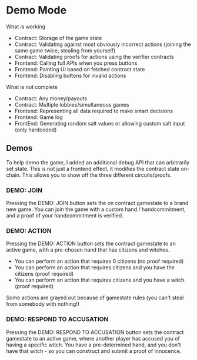 # Demo Mode 

What is working
* Contract: Storage of the game state
* Contract: Validating against most obviously incorrect actions (joining the same game twice, stealing from yourself)
* Contract: Validating proofs for actions using the verifier contracts
* Frontend: Calling full APIs when you press buttons
* Frontend: Painting UI based on fetched contract state 
* Frontend: Disabling buttons for invalid actions

What is not complete
* Contract: Any money/payouts
* Contract: Multiple lobbies/simultaneous games
* Frontend: Representing all data required to make smart decisions
* Frontend: Game log
* FrontEnd: Generating random salt values or allowing custom salt input (only hardcoded)

## Demos

To help demo the game, I added an additional debug API that can arbitrarily set state. This is not just a frontend effect, it modifies the contract state on-chain. This allows you to show off the three different circuits/proofs.

### DEMO: JOIN

Pressing the DEMO: JOIN button sets the on contract gamestate to a brand new game. You can join the game with a custom hand / handcommitment, and a proof of your handcommitment is verified.

### DEMO: ACTION

Pressing the DEMO: ACTION button sets the contract gamestate to an active game, with a pre-chosen hand that has citizens and witches. 

* You can perform an action that requires 0 citizens (no proof required)
* You can perform an action that requires citizens and you have the citizens (proof required)
* You can perform an action that requires citizens and you have a witch. (proof required)

Some actions are grayed out because of gamestate rules (you can't steal from somebody with nothing!)

### DEMO: RESPOND TO ACCUSATION

Pressing the DEMO: RESPOND TO ACCUSATION button sets the contract gamestate to an active game, where another player has accused you of having a specific witch. You have a pre-determined hand, and you don't have that witch - so you can construct and submit a proof of innocence.